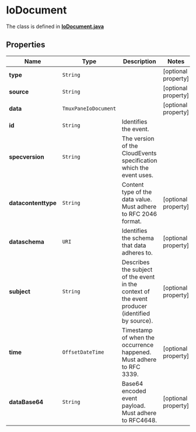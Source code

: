 

# IoDocument

The class is defined in **[IoDocument.java](../../src/main/java/org/openapitools/model/IoDocument.java)**

## Properties

Name | Type | Description | Notes
------------ | ------------- | ------------- | -------------
**type** | `String` |  |  [optional property]
**source** | `String` |  |  [optional property]
**data** | `TmuxPaneIoDocument` |  |  [optional property]
**id** | `String` | Identifies the event. | 
**specversion** | `String` | The version of the CloudEvents specification which the event uses. | 
**datacontenttype** | `String` | Content type of the data value. Must adhere to RFC 2046 format. |  [optional property]
**dataschema** | `URI` | Identifies the schema that data adheres to. |  [optional property]
**subject** | `String` | Describes the subject of the event in the context of the event producer (identified by source). |  [optional property]
**time** | `OffsetDateTime` | Timestamp of when the occurrence happened. Must adhere to RFC 3339. |  [optional property]
**dataBase64** | `String` | Base64 encoded event payload. Must adhere to RFC4648. |  [optional property]












